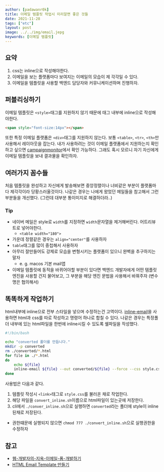 ```yaml
---
author: [padawanr0k]
title: 이메일 템플릿 작업시 미리알면 좋은 것들
date: 2021-11-28
tags: ["etc"]
layout: post
image: ../../img/email.jepg
keywords: [이메일 템플릿]
---
```


## 요약
1. css는 inline으로 작성해야한다.
2. 이메일을 보는 플랫폼마다 보여지는 이메일의 모습이 제 각각일 수 있다.
3. 이메일을 템플릿을 사용할 백엔드 담당자와 커뮤니케이션하며 진행하자.

## 퍼블리싱하기
이메일 템플릿은 `<style>`태그를 지원하지 않기 때문에 태그 내부에 inline으로 작성해야한다.
```html
<span style="font-size:14px"></span>
```
또한 특정 이메일 플랫폼은 `<div>`태그를 지원하지 않는다. 보통 `<table>`, `<tr>`, `<th>`만 사용해서 레이아웃을 잡는다. 내가 사용하려는 것이 이메일 플랫폼에서 지원하는지 확인하고 싶으면 [campaignmonitor](https://www.campaignmonitor.com/css/style-element/style-in-head/)에서 확인 가능하다. 그래도 혹시 모르니 자기 자신에게 이메일 템플릿을 보내 결과물을 확인하자.

## 여러가지 꼼수들
처음 템플릿을 완성하고 자신에게 발송해보면 중앙정렬이나 너비같은 부분이 플랫폼마다 제각각이라 당황스러울것이다. 나같은 경우는 나에게 왔었던 메일들을 참고해서 그런 부분들을 개선했다. (그런데 대부분 통이미지로 해결하더라..)

### Tip

- 네이버 메일은 style로 `width`를 지정하면 `width`문자열을 제거해버린다. 어트리뷰트로 넣어야한다.
  - `<table width="180">`
- 가운데 정렬같은 경우는 `align="center"`를 사용하자
- `table`태그를 많이 중첩해서 사용하자
- 아무리 잘만들어도 강제로 모습을 변형시키는 플랫폼이 있으니 완벽을 추구하지는 말자
  - e. g. macos 기본 mail앱
- 이메일 템플릿에 동적을 바뀌어야할 부분이 있다면 백엔드 개발자에게 어떤 템플릿 엔진을 사용할 건지 물어보고, 그 부분을 해당 엔진 문법을 사용해서 바꿔주자 (변수명은 협의해서)

## 똑똑하게 작업하기
html내부에 inline으로 전부 스타일을 넣으며 수정하는건 고역이다. [inline-email](https://www.npmjs.com/package/inline-email)을 사용하면 html과 css를 따로 작성하고 명령어 하나로 합칠 수 있다. 나같은 경우는 특정폴더 내부에 있는 html파일을 한번에 inline시킬 수 있도록 쉘파일을 작성했다.
```sh
#!/bin/bash

echo "converted 폴더를 만듭니다."
mkdir -p converted
rm ./converted/*.html
for file in ./*.html
do
	echo ${file}
	inline-email ${file} --out converted/${file} --force --css style.css
done
```
사용법은 다음과 같다.

1. 템플릿 작성시 `<link>`태그로 `style.css`를 불러온 채로 작업한다.
2. 해당 파일을 `convert_inline.sh`이름으로 html파일이 있는곳에 저장한다.
3. cli에서 `./conver_inline.sh`으로 실행하면 `converted`라는 폴더에 style이 inline된채로 저장된다.
  - 권한떄문에 실행되지 않으면 `chmod 777 ./convert_inline.sh`으로 실행권한을 수정하자

## 참고
- [웹-개발자의-지옥-이메일-폼-개발하기](https://vallista.kr/2019/12/27/%EC%9B%B9-%EA%B0%9C%EB%B0%9C%EC%9E%90%EC%9D%98-%EC%A7%80%EC%98%A5-%EC%9D%B4%EB%A9%94%EC%9D%BC-%ED%8F%BC-%EA%B0%9C%EB%B0%9C%ED%95%98%EA%B8%B0)
- [HTML Email Template 만들기](https://heropy.blog/2018/12/30/html-email-template/)
